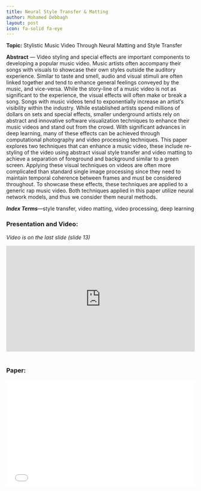 ```yaml
---
title: Neural Style Transfer & Matting
author: Mohamed Debbagh
layout: post
icon: fa-solid fa-eye
---
```

**Topic:** Stylistic Music Video Through Neural Matting and Style Transfer

**Abstract** — Video styling and special effects are important components
to developing a popular music video. Music artists often
accompany their songs with visuals to showcase their own
styles outside the auditory experience. Similar to taste
and smell, audio and visual stimuli are often linked together
and tend to enhance general feelings conveyed by the music,
and vice-versa. While the story-line of a music video is not
as significant to the experience, the visual effects will often
make or break a song. Songs with music videos tend to
exponentially increase an artist’s visibility within the industry.
While established artists spend millions of dollars on sets and
special effects, smaller underground artists rely on abstract
and innovative software visualization techniques to enhance
their music videos and stand out from the crowd. With
significant advances in deep learning, many of these effects
can be achieved through computational photography and video
processing techniques. This paper explores two techniques that
can enhance a music video, these include re-styling of the
video using abstract visual style transfer and video matting to
achieve a separation of foreground and background similar to
a green screen. Applying these visual techniques on videos are
often more complicated than standard single image processing
since they need to maintain temporal coherence between
frames and must be considered throughout. To showcase these
effects, these techniques are applied to a generic rap music
video. Both techniques applied in this paper utilize neural
network models, and thus we consider them neural methods.

**_Index Terms_**—style transfer, video matting, video processing, deep learning

### Presentation and Video:

*Video is on the last slide (slide 13)*
<style>.embed-container { position: relative; padding-bottom: 56.25%; height: 0; overflow: hidden; max-width: 100%; } .embed-container iframe, .embed-container object, .embed-container embed { position: absolute; top: 0; left: 0; width: 100%; height: 100%; }</style><div class='embed-container'><iframe src='https://docs.google.com/presentation/d/e/2PACX-1vTz6Kjh5SH6OD0m1CjkkL43sEEUkX8pp9SK95rksOYOxa2Btmq5yp83PTbxGAyq402_AG8jmNalwn40/embed?start=true&loop=false&delayms=5000' frameborder='0' width='1440' height='839' allowfullscreen='true' mozallowfullscreen='true' webkitallowfullscreen='true'></iframe></div>
<br/>

### Paper:

<style>.embed-container { position: relative; padding-bottom: 56.25%; height: 0; overflow: hidden; max-width: 100%; } .embed-container iframe, .embed-container object, .embed-container embed { position: absolute; top: 0; left: 0; width: 100%; height: 100%; }</style><div class='embed-container'><object data='/assets/papers/2023-04-13-NST.pdf' type='application/pdf'>     <embed src='/assets/papers/2023-04-13-NST.pdf'>         <p>This browser does not support PDFs. Please download the PDF to view it: <a href='/assets/papers/2023-04-13-NST.pdf'>Download PDF</a>.</p>     </embed> </object></div>